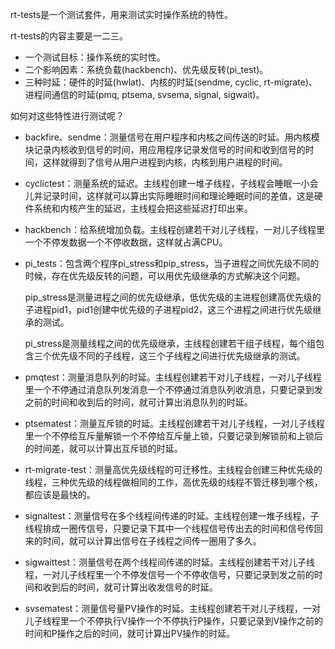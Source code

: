 rt-tests是一个测试套件，用来测试实时操作系统的特性。

rt-tests的内容主要是一二三。

- 一个测试目标：操作系统的实时性。
- 二个影响因素：系统负载(hackbench)、优先级反转(pi_test)。
- 三种时延：硬件的时延(hwlat)、内核的时延(sendme, cyclic, rt-migrate)、进程间通信的时延(pmq, ptsema, svsema, signal, sigwait)。

如何对这些特性进行测试呢？

- backfire、sendme：测量信号在用户程序和内核之间传送的时延。用内核模块记录内核收到信号的时间，用应用程序记录发信号的时间和收到信号的时间，这样就得到了信号从用户进程到内核，内核到用户进程的时间。

- cyclictest：测量系统的延迟。主线程创建一堆子线程，子线程会睡眠一小会儿并记录时间，这样就可以算出实际睡眠时间和理论睡眠时间的差值，这是硬件系统和内核产生的延迟，主线程会把这些延迟打印出来。

- hackbench：给系统增加负载。主线程创建若干对儿子线程，一对儿子线程里一个不停发数据一个不停收数据，这样就占满CPU。

- pi_tests：包含两个程序pi_stress和pip_stress，当子进程之间优先级不同的时候，存在优先级反转的问题，可以用优先级继承的方式解决这个问题。

  pip_stress是测量进程之间的优先级继承，低优先级的主进程创建高优先级的子进程pid1，pid1创建中优先级的子进程pid2，这三个进程之间进行优先级继承的测试。

  pi_stress是测量线程之间的优先级继承，主线程创建若干组子线程，每个组包含三个优先级不同的子线程，这三个子线程之间进行优先级继承的测试。

- pmqtest：测量消息队列的时延。主线程创建若干对儿子线程，一对儿子线程里一个不停通过消息队列发消息一个不停通过消息队列收消息，只要记录到发之前的时间和收到后的时间，就可计算出消息队列的时延。

- ptsematest：测量互斥锁的时延。主线程创建若干对儿子线程，一对儿子线程里一个不停给互斥量解锁一个不停给互斥量上锁，只要记录到解锁前和上锁后的时间差，就可以计算出互斥锁的时延。

- rt-migrate-test：测量高优先级线程的可迁移性。主线程会创建三种优先级的线程，三种优先级的线程做相同的工作，高优先级的线程不管迁移到哪个核，都应该是最快的。

- signaltest：测量信号在多个线程间传递的时延。主线程创建一堆子线程，子线程排成一圈传信号，只要记录下其中一个线程信号传出去的时间和信号传回来的时间，就可以计算出信号在子线程之间传一圈用了多久。

- sigwaittest：测量信号在两个线程间传递的时延。主线程创建若干对儿子线程，一对儿子线程里一个不停发信号一个不停收信号，只要记录到发之前的时间和收到后的时间，就可计算出收发信号的时延。

- svsematest：测量信号量PV操作的时延。主线程创建若干对儿子线程，一对儿子线程里一个不停执行V操作一个不停执行P操作，只要记录到V操作之前的时间和P操作之后的时间，就可计算出PV操作的时延。